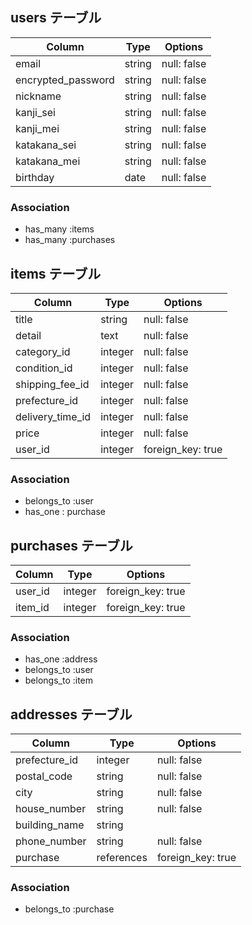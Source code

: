 ## users テーブル

| Column               | Type    | Options     |
| -------------------- | --------| ----------- |
| email                | string  | null: false |
| encrypted_password   | string  | null: false |
| nickname             | string  | null: false |
| kanji_sei            | string  | null: false |
| kanji_mei            | string  | null: false |
| katakana_sei         | string  | null: false |
| katakana_mei         | string  | null: false |
| birthday             | date    | null: false |

### Association

- has_many :items
- has_many :purchases

## items テーブル

| Column             | Type           | Options           |
| ------------------ | -------------- | ----------------- |
| title              | string         | null: false       |
| detail             | text           | null: false       |
| category_id        | integer        | null: false       |
| condition_id       | integer        | null: false       |
| shipping_fee_id    | integer        | null: false       |
| prefecture_id      | integer        | null: false       |
| delivery_time_id   | integer        | null: false       |
| price              | integer        | null: false       |
| user_id            | integer        | foreign_key: true |


### Association

- belongs_to :user
- has_one : purchase

## purchases テーブル

| Column       | Type            | Options           |
| ------------ | --------------  | ----------------- |
| user_id      | integer         | foreign_key: true |
| item_id      | integer         | foreign_key: true |

### Association

- has_one :address
- belongs_to :user
- belongs_to :item


## addresses テーブル

| Column          | Type          | Options           |
| --------------- | ------------- | ----------------- |
| prefecture_id   | integer       | null: false       |
| postal_code     | string        | null: false       |
| city            | string        | null: false       |
| house_number    | string        | null: false       |
| building_name   | string        | 
| phone_number    | string        | null: false       |
| purchase        | references    | foreign_key: true |


### Association

- belongs_to :purchase



